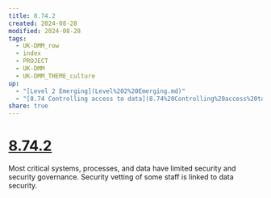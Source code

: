 ```yaml
---
title: 8.74.2
created: 2024-08-28
modified: 2024-08-28
tags:
  - UK-DMM_row
  - index
  - PROJECT
  - UK-DMM
  - UK-DMM_THEME_culture
up:
  - "[Level 2 Emerging](Level%202%20Emerging.md)"
  - "[8.74 Controlling access to data](8.74%20Controlling%20access%20to%20data.md)"
share: true
---
```

# [8.74.2](8.74.2.md)

Most critical systems, processes, and data have limited security and security governance. Security vetting of some staff is linked to data security.
